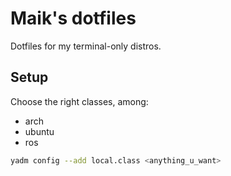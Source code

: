 # Maik's dotfiles
Dotfiles for my terminal-only distros.

## Setup
Choose the right classes, among:
- arch
- ubuntu
- ros

```bash
yadm config --add local.class <anything_u_want> 
```
